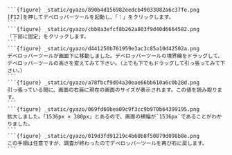````{card} 画面幅を調べる方法
```{figure} _static/gyazo/890b4d156982eedcb49033082a6c37fe.png
[F12]を押してデベロッパーツールを起動し、「︙」をクリックします。
```
```{figure} _static/gyazo/cbb8a3efcf8b262a803f9d40d6664582.png
「下部に固定」をクリックします。
```
```{figure} _static/gyazo/d441250b761959e3ac3c85a10d42502a.png
デベロッパーツールが画面下に移動しました。デベロッパーツールの境界線をドラッグして、デベロッパーツールの高さを変えてみて下さい。（上でも下でもドラッグして引っ張ってみて下さい。）
```
```{figure} _static/gyazo/a78fbcf9d94a30eae66bb610a6c0b28d.png
引っ張っている間に、画面の右肩に現在の画面のサイズが表示されます。この値を読み取ります。
```
```{figure} _static/gyazo/069fd60bea09c9f3cc9b970b64399195.png
拡大しました。「1536px × 380px」とあるので、画面の横幅が`1536px`であることがわかりました。
```
```{figure} _static/gyazo/019d3fd91219c4b60b8f50879d098b8e.png
この手順は任意ですが、調査が終わったのでデベロッパーツールを再び右に戻します。
```
````
